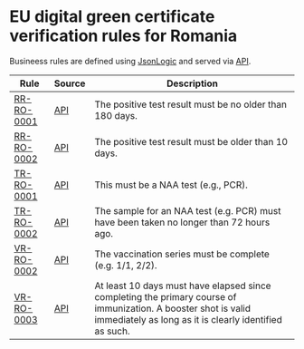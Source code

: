 # EU digital green certificate verification rules for Romania

Busineess rules are defined using [JsonLogic](https://jsonlogic.com) and served via [API](https://dgca-businessrule-service-test.ezdrav.si/rules/RO).

| Rule | Source | Description |
| ---- | ------ | ----------- |
| [RR-RO-0001](RR-RO-0001.json) | [API](https://dgca-businessrule-service-test.ezdrav.si/rules/RO/42a2dc1849efc49823b4801f0537f804713dab9e62c116542e14343eff28e919) | The positive test result must be no older than 180 days. |
| [RR-RO-0002](RR-RO-0002.json) | [API](https://dgca-businessrule-service-test.ezdrav.si/rules/RO/2076ddde3cc00517fb23ca187b03182c051fee9aa219b5504f0b9e0aa1a81c47) | The positive test result must be older than 10 days. |
| [TR-RO-0001](TR-RO-0001.json) | [API](https://dgca-businessrule-service-test.ezdrav.si/rules/RO/09094800041f222d36a25cfb4ef149f049f9b0b87bbdec0ba828eac5a9f596ad) | This must be a NAA test (e.g., PCR). |
| [TR-RO-0002](TR-RO-0002.json) | [API](https://dgca-businessrule-service-test.ezdrav.si/rules/RO/9e1d9f3138c846ae6bae437986dde155ee6ffc4f90876a7db9ff2a07709d2178) | The sample for an NAA test (e.g. PCR) must have been taken no longer than 72 hours ago. |
| [VR-RO-0002](VR-RO-0002.json) | [API](https://dgca-businessrule-service-test.ezdrav.si/rules/RO/1355fd5d2dad8b291797516247ea2a327575bd9040631607960428049ce4e579) | The vaccination series must be complete (e.g. 1/1, 2/2). |
| [VR-RO-0003](VR-RO-0003.json) | [API](https://dgca-businessrule-service-test.ezdrav.si/rules/RO/52f003e7967be7d0815ca781fac8edde37639385d4f1d1e8c43cb0a98999748c) | At least 10 days must have elapsed since completing the primary course of immunization. A booster shot is valid immediately as long as it is clearly identified as such. |

